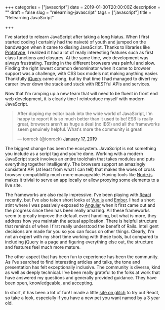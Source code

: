 +++
categories = ["javascript"]
date = 2019-01-30T20:00:00Z
description = ""
draft = false
slug = "relearning-javascript"
tags = ["javascript"]
title = "Relearning JavaScript"

+++


I've started to relearn JavaScript after taking a long hiatus. When I first started coding I certainly had the naiveté of youth and jumped on the bandwagon when it came to dissing JavaScript. Thanks to libraries like [Prototype](http://prototypejs.org/), I realized it had a lot of really interesting features such as first class functions and closures. At the same time, web development was always frustrating. Testing in the different browsers was painful and slow. Finding the right lowest common denominator when it came to browser support was a challenge, with CSS box models not making anything easier. Thankfully [jQuery](https://jquery.com/) came along, but by that time I had managed to divert my career lower down the stack and stuck with RESTful APIs and services.

Now that I'm ramping up a new team that will need to be fluent in front end web development, it is clearly time I reintroduce myself with modern JavaScript.

<blockquote class="twitter-tweet"><p lang="en" dir="ltr">After dipping my editor back into the wide world of JavaScript, I&#39;m happy to report it is so much better than it used to be! ES6 is really great, browsers aren&#39;t as huge a deal (no IE6!) and all the frameworks seem genuinely helpful. What&#39;s more the community is great!</p>&mdash; ionrock (@ionrock) <a href="https://twitter.com/ionrock/status/1085925765802283008?ref_src=twsrc%5Etfw">January 17, 2019</a></blockquote>
<script async src="https://platform.twitter.com/widgets.js" charset="utf-8"></script>

The biggest change has been the ecosystem. JavaScript is not something you include as a script tag and you're done. Working with a modern JavaScript stack involves an entire toolchain that takes modules and puts everything together intelligently. The browsers support an amazingly consistent API (at least from what I can tell) that makes the woes of cross browser compatibility much more manageable. Having tools like [Node.js](https://nodejs.org/) makes it trivial to serve an app locally or allow proxying some elements to a live site.

The frameworks are also really impressive. I've been playing with [React](https://reactjs.org/) recently, but I've also taken short looks at [Vue.js](https://vuejs.org/) and [Ember](https://emberjs.com/). I had a short stint where I was passively exposed to [Angular](https://angularjs.org/) when it first came out and the progress since then has been really amazing. All these frameworks seem to greatly improve the default event handling, but what is more, they address how you maintain the actual application. There is helpful structure that reminds of when I first really understood the benefit of Rails. Intelligent decisions are made for you so you can focus on other things. Clearly, I'm not an expert with my short time working with these tools, but compared to including jQuery in a page and figuring everything else out, the structure and features feel much more mature.

The other aspect that has been fun to experience has been the community. As I've searched to find interesting articles and talks, the tone and presentation has felt exceptionally inclusive. The community is diverse, kind as well as deeply technical. I've been really grateful to the folks at work that have answered my questions and generally provided guidance. They have been open, knowledgeable, and accepting.

In short, it has been a lot of fun! I made a little [site on glitch](https://healthy-spell.glitch.me/) to try out React, so take a look, especially if you have a new pet you want named by a 3 year old.
